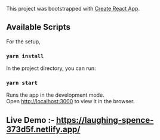 This project was bootstrapped with [Create React App](https://github.com/facebook/create-react-app).

## Available Scripts

For the setup, 

### `yarn install`

In the project directory, you can run:

### `yarn start`

Runs the app in the development mode.<br />
Open [http://localhost:3000](http://localhost:3000) to view it in the browser.



## Live Demo :- https://laughing-spence-373d5f.netlify.app/

